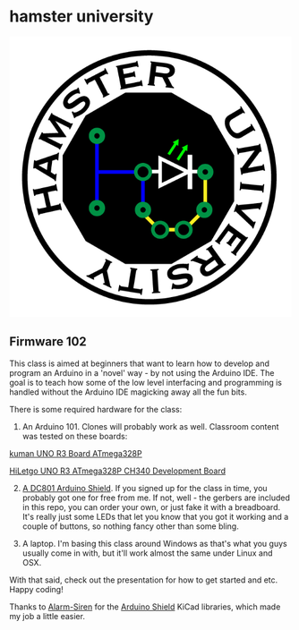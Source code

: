 
# hamster university

![hamster university](/Images/hamster-university-01.png)

## Firmware 102

This class is aimed at beginners that want to learn how to develop and program an Arduino in a 'novel' way - by not using the Arduino IDE.  The goal is to teach how some of the low level interfacing and programming is handled without the Arduino IDE magicking away all the fun bits.

There is some required hardware for the class:

1) An Arduino 101.  Clones will probably work as well.  Classroom content was tested on these boards:
 
 [kuman UNO R3 Board ATmega328P](https://www.amazon.com/kuman-Board-ATmega328P-Cable-Arduino/dp/B016D5KOOC)
 
 [HiLetgo UNO R3 ATmega328P CH340 Development Board](https://www.amazon.com/HiLetgo-ATmega328P-Development-Compatible-Microcontroller/dp/B01AR7YJ3O)

2) [A DC801 Arduino Shield](/Firmware102/Hardware/DC801%20Shield).  If you signed up for the class in time, you probably got one for free from me.  If not, well - the gerbers are included in this repo, you can order your own, or just fake it with a breadboard.  It's really just some LEDs that let you know that you got it working and a couple of buttons, so nothing fancy other than some bling.

3) A laptop.  I'm basing this class around Windows as that's what you guys usually come in with, but it'll work almost the same under Linux and OSX.

With that said, check out the presentation for how to get started and etc.  Happy coding!


Thanks to [Alarm-Siren](github.com/Alarm-Siren) for the [Arduino Shield](https://github.com/Alarm-Siren/arduino-kicad-library) KiCad libraries, which made my job a little easier.

